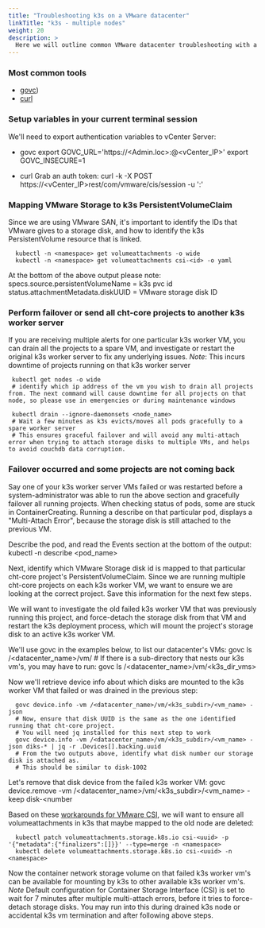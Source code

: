 ```yaml
---
title: "Troubleshooting k3s on a VMware datacenter"
linkTitle: "k3s - multiple nodes"
weight: 20
description: >
  Here we will outline common VMware datacenter troubleshooting with a specific perspective of k3s cht-core deployments inside that environment.
---
```


### Most common tools

- [govc](https://github.com/vmware/govmomi/blob/main/govc/README.md))
- [curl](https://everything.curl.dev/get)

### Setup variables in your current terminal session

We'll need to export authentication variables to vCenter Server:

* govc
      export GOVC_URL='https://<Admin.loc>:<Password>@<vCenter_IP>'
      export GOVC_INSECURE=1

* curl
Grab an auth token:
       curl -k -X POST https://<vCenter_IP>rest/com/vmware/cis/session -u '<Admin>:<Password>' 

### Mapping VMware Storage to k3s PersistentVolumeClaim

Since we are using VMware SAN, it's important to identify the IDs that VMware gives to a storage disk, and how to identify the k3s PersistentVolume resource that is linked.

      kubectl -n <namespace> get volumeattachments -o wide
      kubectl -n <namespace> get volumeattachments csi-<id> -o yaml

At the bottom of the above output please note:
      specs.source.persistentVolumeName = k3s pvc id
      status.attachmentMetadata.diskUUID = VMware storage disk ID 

### Perform failover or send all cht-core projects to another k3s worker server

If you are receiving multiple alerts for one particular k3s worker VM, you can drain all the projects to a spare VM, and investigate or restart the original k3s worker server to fix any underlying issues. *Note*: This incurs downtime of projects running on that k3s worker server

     kubectl get nodes -o wide
     # identify which ip address of the vm you wish to drain all projects from. The next command will cause downtime for all projects on that node, so please use in emergencies or during maintenance windows

     kubectl drain --ignore-daemonsets <node_name>
     # Wait a few minutes as k3s evicts/moves all pods gracefully to a spare worker server
     # This ensures graceful failover and will avoid any multi-attach error when trying to attach storage disks to multiple VMs, and helps to avoid couchdb data corruption. 

### Failover occurred and some projects are not coming back

Say one of your k3s worker server VMs failed or was restarted before a system-administrator was able to run the above section and gracefully failover all running projects. When checking status of pods, some are stuck in ContainerCreating. Running a describe on that particular pod, displays a "Multi-Attach Error", because the storage disk is still attached to the previous VM. 

Describe the pod, and read the Events section at the bottom of the output:
      kubectl -n <namespace> describe <pod_name>

Next, identify which VMware Storage disk id is mapped to that particular cht-core project's PersistentVolumeClaim. Since we are running multiple cht-core projects on each k3s worker VM, we want to ensure we are looking at the correct project. Save this information for the next few steps. 

We will want to investigate the old failed k3s worker VM that was previously running this project, and force-detach the storage disk from that VM and restart the k3s deployment process, which will mount the project's storage disk to an active k3s worker VM.

We'll use govc in the examples below, to list our datacenter's VMs:
      govc ls /<datacenter_name>/vm/
      # If there is a sub-directory that nests our k3s vm's, you may have to run:
      govc ls /<datacenter_name>/vm/<k3s_dir_vms>

Now we'll retrieve device info about which disks are mounted to the k3s worker VM that failed or was drained in the previous step:

      govc device.info -vm /<datacenter_name>/vm/<k3s_subdir>/<vm_name> -json
      # Now, ensure that disk UUID is the same as the one identified running that cht-core project. 
      # You will need jq installed for this next step to work
      govc device.info -vm /<datacenter_name>/vm/<k3s_subdir>/<vm_name> -json diks-* | jq -r .Devices[].backing.uuid
      # From the two outputs above, identify what disk number our storage disk is attached as.
      # This should be similar to disk-1002

Let's remove that disk device from the failed k3s worker VM:
      govc device.remove -vm /<datacenter_name>/vm/<k3s_subdir>/<vm_name> -keep disk-<number 

Based on these [workarounds for VMware CSI](https://docs.vmware.com/en/VMware-vSphere-Container-Storage-Plug-in/2.5/rn/vmware-vsphere-container-storage-plugin-25-release-notes/index.html), we will want to ensure all volumeattachments in k3s that maybe mapped to the old node are deleted:

      kubectl patch volumeattachments.storage.k8s.io csi-<uuid> -p '{"metadata":{"finalizers":[]}}' --type=merge -n <namespace>
      kubectl delete volumeattachments.storage.k8s.io csi-<uuid> -n <namespace>

Now the container network storage volume on that failed k3s worker vm's can be available for mounting by k3s to other available k3s worker vm's. *Note* Default configuration for Container Storage Interface (CSI) is set to wait for 7 minutes after multiple multi-attach errors, before it tries to force-detach storage disks. You may run into this during drained k3s node or accidental k3s vm termination and after following above steps. 


